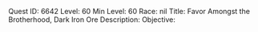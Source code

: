Quest ID: 6642
Level: 60
Min Level: 60
Race: nil
Title: Favor Amongst the Brotherhood, Dark Iron Ore
Description: 
Objective: 
